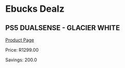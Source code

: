 
# Ebucks Dealz
## PS5 DUALSENSE - GLACIER WHITE
[Product Page](https://www.ebucks.com/web/shop/productSelected.do?prodId=1193386525&catId=365757697)

Price: R1299.00

Savings: 200.0


	